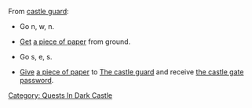 From [castle guard](Castle_Guard.md "wikilink"):

-   Go n, w, n.

<!-- -->

-   [Get](Get.md "wikilink") [a piece of
    paper](Piece_Of_Paper.md "wikilink") from ground.

<!-- -->

-   Go s, e, s.

<!-- -->

-   [Give](Give.md "wikilink") [a piece of
    paper](Piece_Of_Paper.md "wikilink") to [The castle
    guard](Castle_Guard.md "wikilink") and receive [the castle gate
    password](Castle_Gate_Password.md "wikilink").

[Category: Quests In Dark
Castle](Category:_Quests_In_Dark_Castle "wikilink")
